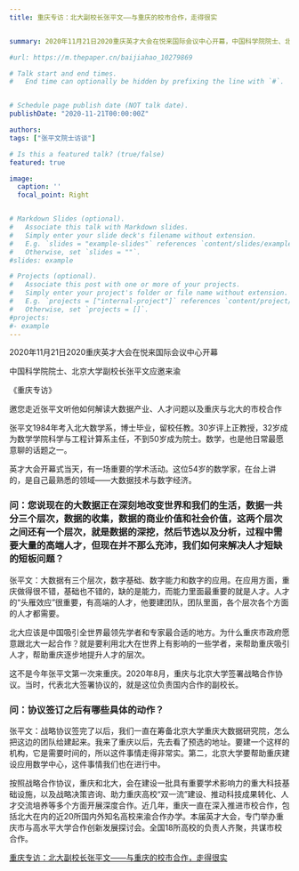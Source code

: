 ```yaml
---
title: 重庆专访：北大副校长张平文——与重庆的校市合作，走得很实


summary: 2020年11月21日2020重庆英才大会在悦来国际会议中心开幕，中国科学院院士、北京大学副校长张平文应邀来渝，《重庆专访》邀您走近张平文听他如何解读大数据产业、人才问题以及重庆与北大的市校合作

#url: https://m.thepaper.cn/baijiahao_10279869

# Talk start and end times.
#   End time can optionally be hidden by prefixing the line with `#`.


# Schedule page publish date (NOT talk date).
publishDate: "2020-11-21T00:00:00Z"

authors: 
tags: ["张平文院士访谈"]

# Is this a featured talk? (true/false)
featured: true

image:
  caption: ''
  focal_point: Right


# Markdown Slides (optional).
#   Associate this talk with Markdown slides.
#   Simply enter your slide deck's filename without extension.
#   E.g. `slides = "example-slides"` references `content/slides/example-slides.md`.
#   Otherwise, set `slides = ""`.
#slides: example

# Projects (optional).
#   Associate this post with one or more of your projects.
#   Simply enter your project's folder or file name without extension.
#   E.g. `projects = ["internal-project"]` references `content/project/deep-learning/index.md`.
#   Otherwise, set `projects = []`.
#projects:
#- example
---
```

2020年11月21日2020重庆英才大会在悦来国际会议中心开幕


中国科学院院士、北京大学副校长张平文应邀来渝


《重庆专访》


邀您走近张平文听他如何解读大数据产业、人才问题以及重庆与北大的市校合作


张平文1984年考入北大数学系，博士毕业，留校任教。30岁评上正教授，32岁成为数学学院科学与工程计算系主任，不到50岁成为院士。数学，也是他日常最愿意聊的话题之一。


英才大会开幕式当天，有一场重要的学术活动。这位54岁的数学家，在台上讲的，是自己最熟悉的领域——大数据技术与数字经济。



### 问：您说现在的大数据正在深刻地改变世界和我们的生活，数据一共分三个层次，数据的收集，数据的商业价值和社会价值，这两个层次之间还有一个层次，就是数据的深挖，然后节选以及分析，过程中需要大量的高端人才，但现在并不那么充沛，我们如何来解决人才短缺的短板问题？


张平文：大数据有三个层次，数字基础、数字能力和数字的应用。在应用方面，重庆做得很不错，基础也不错的，缺的是能力，而能力里面最重要的就是人才。人才的“头雁效应”很重要，有高端的人才，他要建团队，团队里面，各个层次各个方面的人才都需要。


北大应该是中国吸引全世界最领先学者和专家最合适的地方。为什么重庆市政府愿意跟北大一起合作？就是要利用北大在世界上有影响的一些学者，来帮助重庆吸引人才，帮助重庆逐步地提升人才的层次。


这不是今年张平文第一次来重庆。2020年8月，重庆与北京大学签署战略合作协议。当时，代表北大签署协议的，就是这位负责国内合作的副校长。


### 问：协议签订之后有哪些具体的动作？


张平文：战略协议签完了以后，我们一直在筹备北京大学重庆大数据研究院，怎么把这边的团队给建起来。我来了重庆以后，先去看了预选的地址。要建一个这样的机构，它是需要时间的，所以这件事情走得非常实。第二，北京大学要帮助重庆建设应用数学中心，这件事情我们也在进行中。


按照战略合作协议，重庆和北大，会在建设一批具有重要学术影响力的重大科技基础设施，以及战略决策咨询、助力重庆高校“双一流”建设、推动科技成果转化、人才交流培养等多个方面开展深度合作。近几年，重庆一直在深入推进市校合作，包括北大在内的近20所国内外知名高校来渝合作办学。本届英才大会，专门举办重庆市与高水平大学合作创新发展探讨会。全国18所高校的负责人齐聚，共谋市校合作。

[重庆专访：北大副校长张平文——与重庆的校市合作，走得很实](https://m.thepaper.cn/baijiahao_10279869)